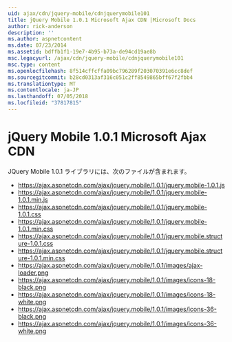 ```yaml
---
uid: ajax/cdn/jquery-mobile/cdnjquerymobile101
title: jQuery Mobile 1.0.1 Microsoft Ajax CDN |Microsoft Docs
author: rick-anderson
description: ''
ms.author: aspnetcontent
ms.date: 07/23/2014
ms.assetid: bdffb1f1-19e7-4b95-b73a-de94cd19ae8b
msc.legacyurl: /ajax/cdn/jquery-mobile/cdnjquerymobile101
msc.type: content
ms.openlocfilehash: 8f514cffcffa09bc796289f203070391e6cc8def
ms.sourcegitcommit: b28cd0313af316c051c2ff8549865bff67f2fbb4
ms.translationtype: MT
ms.contentlocale: ja-JP
ms.lasthandoff: 07/05/2018
ms.locfileid: "37817815"
---
```

<a name="jquery-mobile-101-on-the-microsoft-ajax-cdn"></a>jQuery Mobile 1.0.1 Microsoft Ajax CDN
====================
JQuery Mobile 1.0.1 ライブラリには、次のファイルが含まれます。

- https://ajax.aspnetcdn.com/ajax/jquery.mobile/1.0.1/jquery.mobile-1.0.1.js
- https://ajax.aspnetcdn.com/ajax/jquery.mobile/1.0.1/jquery.mobile-1.0.1.min.js
- https://ajax.aspnetcdn.com/ajax/jquery.mobile/1.0.1/jquery.mobile-1.0.1.css
- https://ajax.aspnetcdn.com/ajax/jquery.mobile/1.0.1/jquery.mobile-1.0.1.min.css
- https://ajax.aspnetcdn.com/ajax/jquery.mobile/1.0.1/jquery.mobile.structure-1.0.1.css
- https://ajax.aspnetcdn.com/ajax/jquery.mobile/1.0.1/jquery.mobile.structure-1.0.1.min.css
- https://ajax.aspnetcdn.com/ajax/jquery.mobile/1.0.1/images/ajax-loader.png
- https://ajax.aspnetcdn.com/ajax/jquery.mobile/1.0.1/images/icons-18-black.png
- https://ajax.aspnetcdn.com/ajax/jquery.mobile/1.0.1/images/icons-18-white.png
- https://ajax.aspnetcdn.com/ajax/jquery.mobile/1.0.1/images/icons-36-black.png
- https://ajax.aspnetcdn.com/ajax/jquery.mobile/1.0.1/images/icons-36-white.png
